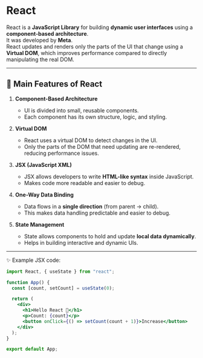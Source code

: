 # React

React is a **JavaScript Library** for building **dynamic user interfaces** using a **component-based architecture**.  
It was developed by **Meta**.  
React updates and renders only the parts of the UI that change using a **Virtual DOM**, which improves performance compared to directly manipulating the real DOM.

---

## 🚀 Main Features of React

1. **Component-Based Architecture**  
   - UI is divided into small, reusable components.  
   - Each component has its own structure, logic, and styling.  

2. **Virtual DOM**  
   - React uses a virtual DOM to detect changes in the UI.  
   - Only the parts of the DOM that need updating are re-rendered, reducing performance issues.  

3. **JSX (JavaScript XML)**  
   - JSX allows developers to write **HTML-like syntax** inside JavaScript.  
   - Makes code more readable and easier to debug.  

4. **One-Way Data Binding**  
   - Data flows in a **single direction** (from parent → child).  
   - This makes data handling predictable and easier to debug.  

5. **State Management**  
   - State allows components to hold and update **local data dynamically**.  
   - Helps in building interactive and dynamic UIs.  

---

✨ Example JSX code:

```jsx
import React, { useState } from "react";

function App() {
  const [count, setCount] = useState(0);

  return (
    <div>
      <h1>Hello React 🚀</h1>
      <p>Count: {count}</p>
      <button onClick={() => setCount(count + 1)}>Increase</button>
    </div>
  );
}

export default App;

